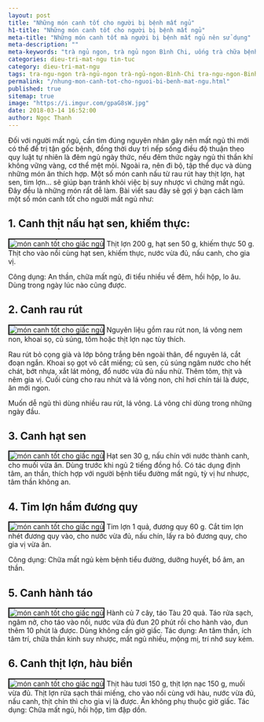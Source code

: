 ```yaml
---
layout: post
title: "Những món canh tốt cho người bị bệnh mất ngủ"
h1-title: "Những món canh tốt cho người bị bệnh mất ngủ"
meta-title: "Những món canh tốt mà người bị bệnh mất ngủ nên sử dụng"
meta-description: ""
meta-keywords: "trà ngủ ngon, trà ngủ ngon Bình Chi, uống trà chữa bệnh mất ngủ, ngủ trưa khoa học"
categories: dieu-tri-mat-ngu tin-tuc
category: dieu-tri-mat-ngu
tags: tra-ngu-ngon trà-ngủ-ngon trà-ngủ-ngon-Bình-Chi tra-ngu-ngon-Binh-Chi mon-canh-tot
permalink: "/nhung-mon-canh-tot-cho-nguoi-bi-benh-mat-ngu.html"
published: true
sitemap: true
image: "https://i.imgur.com/gpaG8sW.jpg"
date: 2018-03-14 16:52:00
author: Ngọc Thanh
---
```


Đối với người mất ngủ, cần tìm đúng nguyên nhân gây nên mất ngủ thì mới có thể để trị tận gốc bệnh, đồng thời duy trì nếp sống điều độ thuận theo quy luật tự nhiên là đêm ngủ ngày thức, nếu đêm thức ngày ngủ thì thần khí không vững vàng, cơ thể mệt mỏi. Ngoài ra, nên đi bộ, tập thể dục và dùng những món ăn thích hợp.  Một số món canh nấu từ rau rút hay thịt lợn, hạt sen, tim lợn… sẽ giúp bạn tránh khỏi việc bị suy nhược vì chứng mất ngủ. Đây đều là những món rất dễ làm. Bài viết sau đây sẽ gợi ý bạn cách làm một số món canh tốt cho người mất ngủ như:

## 1. Canh thịt nấu hạt sen, khiếm thực:
<img  src="https://i.imgur.com/bNNxnBi.jpg" alt="món canh tốt cho giấc ngủ" class="image_fade responsive-img lazy" border="2">
Thịt lợn 200 g, hạt sen 50 g, khiếm thực 50 g. Thịt cho vào nồi cùng hạt sen, khiếm thực, nước vừa đủ, nấu canh, cho gia vị.

Công dụng: An thần, chữa mất ngủ, đi tiểu nhiều về đêm, hồi hộp, lo âu. Dùng trong ngày lúc nào cũng được.

## 2. Canh rau rút
<img  src="https://i.imgur.com/I29W4Xs.jpg" alt="món canh tốt cho giấc ngủ" class="image_fade responsive-img lazy" border="2">
Nguyên liệu gồm rau rút non, lá vông nem non, khoai sọ, củ súng, tôm hoặc thịt lợn nạc tùy thích.

Rau rút bỏ cọng già và lớp bông trắng bên ngoài thân, để nguyên lá, cắt đoạn ngắn. Khoai sọ gọt vỏ cắt miếng; củ sen, củ súng ngâm nước cho hết chát, bớt nhựa, xắt lát mỏng, đổ nước vừa đủ nấu nhừ. Thêm tôm, thịt và nêm gia vị. Cuối cùng cho rau nhút và lá vông non, chỉ hơi chín tái là được, ăn mới ngon.

Muốn dễ ngủ thì dùng nhiều rau rút, lá vông. Lá vông chỉ dùng trong những ngày đầu.

## 3. Canh hạt sen
<img  src="https://i.imgur.com/f8DLVS5.jpg" alt="món canh tốt cho giấc ngủ" class="image_fade responsive-img lazy" border="2">
Hạt sen 30 g, nấu chín với nước thành canh, cho muối vừa ăn. Dùng trước khi ngủ 2 tiếng đồng hồ. Có tác dụng định tâm, an thần, thích hợp với người bệnh tiểu đường mất ngủ, tỳ vị hư nhược, tâm thần không an.

## 4. Tim lợn hầm đương quy
<img  src="https://i.imgur.com/lfJrlhX.jpg" alt="món canh tốt cho giấc ngủ" class="image_fade responsive-img lazy" border="2">
Tim lợn 1 quả, đương quy 60 g. Cắt tim lợn nhét đương quy vào, cho nước vừa đủ, nấu chín, lấy ra bỏ đương quy, cho gia vị vừa ăn.

Công dụng: Chữa mất ngủ kèm bệnh tiểu đường, dưỡng huyết, bổ âm, an thần.

## 5. Canh hành táo
<img  src="https://i.imgur.com/gTP0Xo5.jpg" alt="món canh tốt cho giấc ngủ" class="image_fade responsive-img lazy" border="2">
Hành củ 7 cây, táo Tàu 20 quả. Táo rửa sạch, ngâm nở, cho táo vào nồi, nước vừa đủ đun 20 phút rồi cho hành vào, đun thêm 10 phút là được. Dùng không cần giờ giấc. Tác dụng: An tâm thần, ích tâm trí, chữa thần kinh suy nhược, mất ngủ nhiều, mộng mị, trí nhớ suy kém.

## 6. Canh thịt lợn, hàu biển
<img  src="https://i.imgur.com/rSRYp5T.jpg" alt="món canh tốt cho giấc ngủ" class="image_fade responsive-img lazy" border="2">
Thịt hàu tươi 150 g, thịt lợn nạc 150 g, muối vừa đủ. Thịt lợn rửa sạch thái miếng, cho vào nồi cùng với hàu, nước vừa đủ, nấu canh, thịt chín thì cho gia vị là được. Ăn không phụ thuộc giờ giấc. Tác dụng: Chữa mất ngủ, hồi hộp, tim đập dồn.
